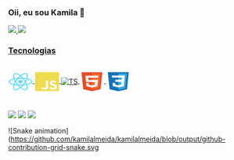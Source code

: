 ### Oii, eu sou Kamila 👋

<div>
  <a href="https://github.com/kamilalmeida">
  <img height="160em" src="https://github-readme-stats.vercel.app/api?username=kamilalmeida&show_icons=true&theme=react&include_all_commits=true&count_private=true&border_radius=8&hide_border=true&bg_color=2D333B"/>
  <img height="160em" src="https://github-readme-stats.vercel.app/api/top-langs/?username=kamilalmeida&layout=compact&langs_count=7&theme=react&border_radius=8&hide_border=true&bg_color=2D333B"/>
</div>
  
### Tecnologias
<div style="display: inline_block"><br>
 <img align="center" alt="React" height="40" width="50" src="https://raw.githubusercontent.com/devicons/devicon/master/icons/react/react-original.svg">
 <img align="center" alt="JS" height="40" width="50" src="https://raw.githubusercontent.com/devicons/devicon/master/icons/javascript/javascript-plain.svg">
 <img align="center" alt="TS" height="40" width="50" src="https://cdn.jsdelivr.net/gh/devicons/devicon/icons/typescript/typescript-original.svg">
 <img align="center" alt="HTML" height="40" width="50" src="https://raw.githubusercontent.com/devicons/devicon/master/icons/html5/html5-original.svg">
 <img align="center" alt="CSS" height="40" width="50" src="https://raw.githubusercontent.com/devicons/devicon/master/icons/css3/css3-original.svg">
</div>
  
#

<div> 
 <a href="https://www.linkedin.com/in/carlosdancr/"><img src="https://img.shields.io/badge/LinkedIn-0077B5?style=for-the-badge&logo=linkedin&logoColor=white"></a>
 <a href="https://t.me/carlosdancr"><img src="https://img.shields.io/badge/Telegram-2CA5E0?style=for-the-badge&logo=telegram&logoColor=white"></a>
 <a href = "mailto:carlosdandeveloper@gmail.com"><img src="https://img.shields.io/badge/Gmail-D14836?style=for-the-badge&logo=gmail&logoColor=white"></a>
</div>
    
![Snake animation](https://github.com/kamilalmeida/kamilalmeida/blob/output/github-contribution-grid-snake.svg

